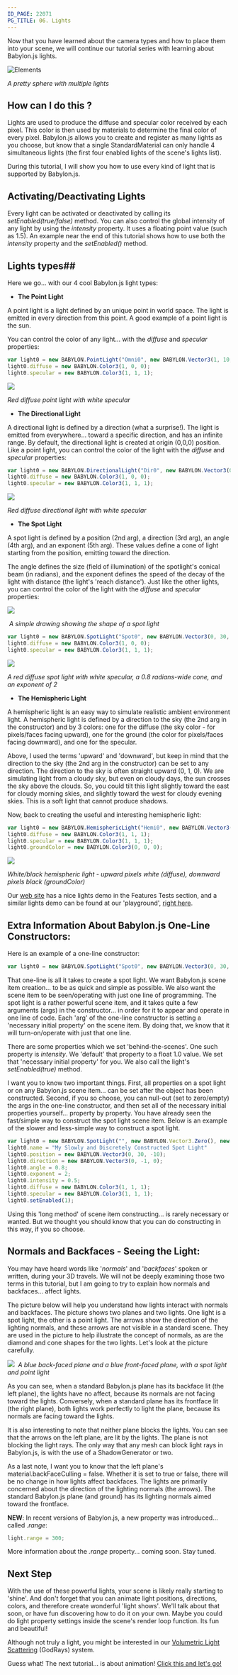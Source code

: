 ```yaml
---
ID_PAGE: 22071
PG_TITLE: 06. Lights
---
```

Now that you have learned about the camera types and how to place them into your scene, we will continue our tutorial series with learning about Babylon.js lights.

![Elements](http://www.babylonjs.com/Screenshots/testlight.jpg)

_A pretty sphere with multiple lights_

## How can I do this ?

Lights are used to produce the diffuse and specular color received by each pixel. This color is then used by materials to determine the final color of every pixel. Babylon.js allows you to create and register as many lights as you choose, but know that a single StandardMaterial can only handle 4 simultaneous lights (the first four enabled lights of the scene's lights list).

During this tutorial, I will show you how to use every kind of light that is supported by Babylon.js.

## Activating/Deactivating Lights ##

Every light can be activated or deactivated by calling its *setEnabled(true/false)* method. You can also control the global intensity of any light by using the *intensity* property. It uses a floating point value (such as 1.5). An example near the end of this tutorial shows how to use both the *intensity* property and the *setEnabled()* method.

## Lights types##
Here we go... with our 4 cool Babylon.js light types:

- **The Point Light**

A point light is a light defined by an unique point in world space. The light is emitted in every direction from this point. A good example of a point light is the sun.

You can control the color of any light... with the *diffuse* and *specular* properties:

```javascript
var light0 = new BABYLON.PointLight("Omni0", new BABYLON.Vector3(1, 10, 1), scene);
light0.diffuse = new BABYLON.Color3(1, 0, 0);
light0.specular = new BABYLON.Color3(1, 1, 1);
```
![](http://blogs.msdn.com/cfs-file.ashx/__key/communityserver-blogs-components-weblogfiles/00-00-01-44-73-metablogapi/8484.image_5F00_thumb_5F00_53D78E00.png)

_Red diffuse point light with white specular_

- **The Directional Light**

A directional light is defined by a direction (what a surprise!). The light is emitted from everywhere... toward a specific direction, and has an infinite range. By default, the directional light is created at origin (0,0,0) position. Like a point light, you can control the color of the light with the *diffuse* and *specular* properties:

```javascript
var light0 = new BABYLON.DirectionalLight("Dir0", new BABYLON.Vector3(0, -1, 0), scene);
light0.diffuse = new BABYLON.Color3(1, 0, 0);
light0.specular = new BABYLON.Color3(1, 1, 1);
```

![](http://blogs.msdn.com/cfs-file.ashx/__key/communityserver-blogs-components-weblogfiles/00-00-01-44-73-metablogapi/1563.image_5F00_1ECD8F81.png)

_Red diffuse directional light with white specular_

- **The Spot Light**

A spot light is defined by a position (2nd arg), a direction (3rd arg), an angle (4th arg), and an exponent (5th arg). These values define a cone of light starting from the position, emitting toward the direction. 

The angle defines the size (field of illumination) of the spotlight's conical beam (in radians), and the exponent defines the speed of the decay of the light with distance (the light's 'reach distance'). Just like the other lights, you can control the color of the light with the *diffuse* and *specular* properties:

![](http://blogs.msdn.com/cfs-file.ashx/__key/communityserver-blogs-components-weblogfiles/00-00-01-44-73-metablogapi/7723.image_5F00_thumb_5F00_11F5CA14.png)

&nbsp;_A simple drawing showing the shape of a spot light_

```javascript
var light0 = new BABYLON.SpotLight("Spot0", new BABYLON.Vector3(0, 30, -10), new BABYLON.Vector3(0, -1, 0), 0.8, 2, scene);
light0.diffuse = new BABYLON.Color3(1, 0, 0);
light0.specular = new BABYLON.Color3(1, 1, 1);
```

![](http://blogs.msdn.com/cfs-file.ashx/__key/communityserver-blogs-components-weblogfiles/00-00-01-44-73-metablogapi/1738.image_5F00_thumb_5F00_18AB6448.png)

_A red diffuse spot light with white specular, a 0.8 radians-wide cone, and an exponent of 2_

- **The Hemispheric Light**

A hemispheric light is an easy way to simulate realistic ambient environment light. A hemispheric light is defined by a direction to the sky (the 2nd arg in the constructor) and by 3 colors: one for the diffuse (the sky color - for pixels/faces facing upward), one for the ground (the color for pixels/faces facing downward), and one for the specular.

Above, I used the terms 'upward' and 'downward', but keep in mind that the direction to the sky (the 2nd arg in the constructor) can be set to any direction. The direction to the sky is often straight upward (0, 1, 0). We are simulating light from a cloudy sky, but even on cloudy days, the sun crosses the sky above the clouds. So, you could tilt this light slightly toward the east for cloudy morning skies, and slightly toward the west for cloudy evening skies. This is a soft light that cannot produce shadows.

Now, back to creating the useful and interesting hemispheric light:

```javascript
var light0 = new BABYLON.HemisphericLight("Hemi0", new BABYLON.Vector3(0, 1, 0), scene);
light0.diffuse = new BABYLON.Color3(1, 1, 1);
light0.specular = new BABYLON.Color3(1, 1, 1);
light0.groundColor = new BABYLON.Color3(0, 0, 0);
```

![](http://blogs.msdn.com/cfs-file.ashx/__key/communityserver-blogs-components-weblogfiles/00-00-01-44-73-metablogapi/4760.image_5F00_thumb_5F00_058CC84D.png)

_White/black hemispheric light - upward pixels white (diffuse), downward pixels black (groundColor)_

Our [web site](http://www.babylonjs.com/) has a nice lights demo in the Features Tests section, and a similar lights demo can be found at our 'playground', [right here](http://www.babylonjs.com/playground/?06).

## Extra Information About Babylon.js One-Line Constructors: ##
Here is an example of a one-line constructor:
```javascript
var light0 = new BABYLON.SpotLight("Spot0", new BABYLON.Vector3(0, 30, -10), new BABYLON.Vector3(0, -1, 0), 0.8, 2, scene);
```
That one-line is all it takes to create a spot light. We want Babylon.js scene item creation... to be as quick and simple as possible. We also want the scene item to be seen/operating with just one line of programming. The spot light is a rather powerful scene item, and it takes quite a few arguments (args) in the constructor... in order for it to appear and operate in one line of code. Each 'arg' of the one-line constructor is setting a 'necessary initial property' on the scene item. By doing that, we know that it will turn-on/operate with just that one line.

There are some properties which we set 'behind-the-scenes'. One such property is *intensity*. We 'default' that property to a float 1.0 value. We set that 'necessary initial property' for you. We also call the light's *setEnabled(true)* method.

I want you to know two important things. First, all properties on a spot light or on any Babylon.js scene item... can be set after the object has been constructed. Second, if you so choose, you can null-out (set to zero/empty) the args in the one-line constructor, and then set all of the necessary initial properties yourself... property by property. You have already seen the fast/simple way to construct the spot light scene item. Below is an example of the slower and less-simple way to construct a spot light.

```javascript
var light0 = new BABYLON.SpotLight("", new BABYLON.Vector3.Zero(), new BABYLON.Vector3.Zero(), 0, 0, scene);
light0.name = "My Slowly and Discretely Constructed Spot Light"
light0.position = new BABYLON.Vector3(0, 30, -10);
light0.direction = new BABYLON.Vector3(0, -1, 0);
light0.angle = 0.8;
light0.exponent = 2;
light0.intensity = 0.5;
light0.diffuse = new BABYLON.Color3(1, 1, 1);
light0.specular = new BABYLON.Color3(1, 1, 1);
light0.setEnabled(1);
```
Using this 'long method' of scene item constructing... is rarely necessary or wanted. But we thought you should know that you can do constructing in this way, if you so choose.

## Normals and Backfaces - Seeing the Light: ##
You may have heard words like '_normals_' and '_backfaces_' spoken or written, during your 3D travels. We will not be deeply examining those two terms in this tutorial, but I am going to try to explain how normals and backfaces... affect lights. 

The picture below will help you understand how lights interact with normals and backfaces. The picture shows two planes and two lights. One light is a spot light, the other is a point light. The arrows show the direction of the lighting normals, and these arrows are not visible in a standard scene. They are used in the picture to help illustrate the concept of normals, as are the diamond and cone shapes for the two lights. Let's look at the picture carefully.

![](http://urbanproductions.com/wingy/babylon/misc/normals03.jpg)
&nbsp;_A blue back-faced plane and a blue front-faced plane, with a spot light and point light_

As you can see, when a standard Babylon.js plane has its backface lit (the left plane), the lights have no affect, because its normals are not facing toward the lights. Conversely, when a standard plane has its frontface lit (the right plane), both lights work perfectly to light the plane, because its normals are facing toward the lights. 

It is also interesting to note that neither plane blocks the lights. You can see that the arrows on the left plane, are lit by the lights. The plane is not blocking the light rays. The only way that any mesh can block light rays in Babylon.js, is with the use of a ShadowGenerator or two. 

As a last note, I want you to know that the left plane's material.backFaceCulling = false. Whether it is set to true or false, there will be no change in how lights affect backfaces. The lights are primarily concerned about the direction of the lighting normals (the arrows). The standard Babylon.js plane (and ground) has its lighting normals aimed toward the frontface.

**NEW**: In recent versions of Babylon.js, a new property was introduced... called _.range_:

```javascript
light.range = 300;
```
More information about the _.range_ property... coming soon. Stay tuned.

## Next Step ##
With the use of these powerful lights, your scene is likely really starting to 'shine'. And don't forget that you can animate light positions, directions, colors, and therefore create wonderful 'light shows'. We'll talk about that soon, or have fun discovering how to do it on your own. Maybe you could do light property settings inside the scene's render loop function. Its fun and beautiful!

Although not truly a light, you might be interested in our [Volumetric Light Scattering](http://doc.babylonjs.com/page.php?p=24840) (GodRays) system.

Guess what! The next tutorial... is about animation! [Click this and let's go!](http://doc.babylonjs.com/page.php?p=22081)
